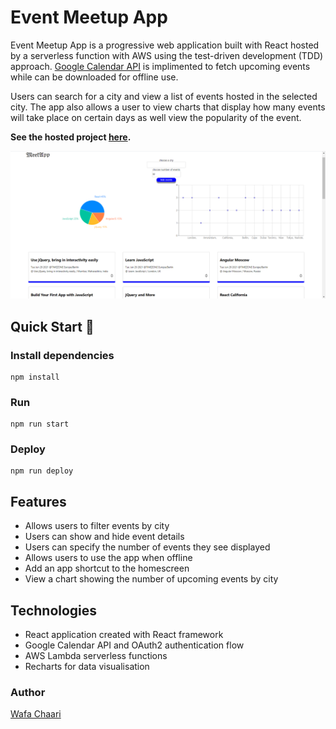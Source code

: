 # Event Meetup App

Event Meetup App is a progressive web application built with React hosted by a serverless function with AWS using the test-driven development (TDD) approach. [Google Calendar API](https://developers.google.com/calendar) is implimented to fetch upcoming events while can be downloaded for offline use.

Users can search for a city and view a list of events hosted in the selected city. The app also allows a user to view charts that display how many events will take place on certain days as well view the popularity of the event.

**See the hosted project [here](https://github.com/wafachaari/meet).**

![Event Meetup App Showcase](src/img/first.png)

## Quick Start 🚀

### Install dependencies

```
npm install
```

### Run

```
npm run start
```

### Deploy

```
npm run deploy
```

## Features

- Allows users to filter events by city
- Users can show and hide event details
- Users can specify the number of events they see displayed
- Allows users to use the app when offline
- Add an app shortcut to the homescreen
- View a chart showing the number of upcoming events by city

## Technologies
- React application created with React framework
- Google Calendar API and OAuth2 authentication flow
- AWS Lambda serverless functions
- Recharts for data visualisation

### Author

[Wafa Chaari](https://wafachaari.github.io)

 